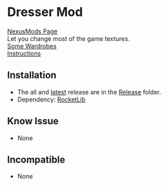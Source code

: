 # Dresser Mod

[NexusMods Page](https://www.nexusmods.com/broforce/mods/26)  
Let you change most of the game textures.  
[Some Wardrobes](./Wardrobes/)  
[Instructions](./INSTRUCTIONS.md)

## Installation

* The all and [latest](./Release/DresserMod.zip) release are in the [Release](./Release/) folder.
* Dependency: [RocketLib](https://www.nexusmods.com/broforce/mods/9)

## Know Issue

* None

## Incompatible

* None

